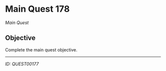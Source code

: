 # Main Quest 178

*Main Quest*

## Objective
Complete the main quest objective.

---
*ID: QUEST00177*